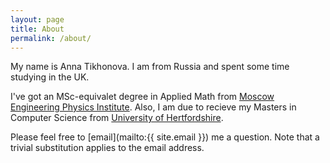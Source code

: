 ```yaml
---
layout: page
title: About
permalink: /about/
---
```


My name is Anna Tikhonova. I am from Russia and spent some time studying in the UK.

I've got an MSc-equivalet degree in Applied Math from [Moscow Engineering Physics Institute](http://www.mephi.ru/eng). Also, I am due to recieve my Masters in Computer Science from [University of Hertfordshire](http://www.herts.ac.uk).

Please feel free to [email](mailto:{{ site.email }}) me a question. Note that a trivial substitution applies to the email address.
